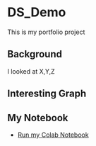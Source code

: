# DS_Demo
This is my portfolio project


## Background

I looked at X,Y,Z

## Interesting Graph


## My Notebook

* [Run my Colab Notebook](https://github.com/Ian880729/DS_Demo/blob/0644b3ea47c50e09c46736f793df82fb99a5c018/ds_notebook.ipynb)
